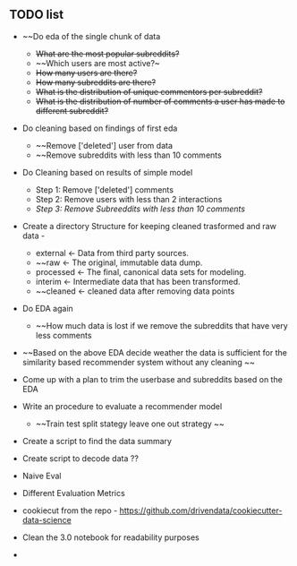 ## TODO list

- ~~Do eda of the single chunk of data
    - ~~What are the most popular subreddits?~~
    - ~~Which users are most active?~
    - ~~How many users are there?~~
    - ~~How many subreddits are there?~~
    - ~~What is the distribution of unique commentors per subreddit?~~
    - ~~What is the distribution of number of comments a user has made to different subreddit?~~

- Do cleaning based on findings of first eda
    - ~~Remove ['deleted'] user from data
    - ~~Remove subreddits with less than 10 comments
- Do Cleaning based on results of simple model
    - Step 1: Remove ['deleted'] comments
    - Step 2: Remove users with less than 2 interactions
    - *Step 3: Remove Subreeddits with less than 10 comments*
    
- Create a directory Structure for keeping cleaned trasformed and raw data - 
    - external       <- Data from third party sources.
    - ~~raw            <- The original, immutable data dump.
    - processed      <- The final, canonical data sets for modeling.
    - interim        <- Intermediate data that has been transformed.
    - ~~cleaned        <- cleaned data after removing data points
    
- Do EDA again
    - ~~How much data is lost if we remove the subreddits that have very less comments
- ~~Based on the above EDA decide weather the data is sufficient for the similarity based recommender system without any cleaning ~~

- Come up with a plan to trim the userbase and subreddits based on the EDA

- Write an procedure to evaluate a recommender model
    - ~~Train test split stategy leave one out strategy ~~
- Create a script to find the data summary
- Create script to decode data ??
- Naive Eval
- Different Evaluation Metrics
   
- cookiecut from the repo - https://github.com/drivendata/cookiecutter-data-science 

- Clean the 3.0 notebook for readability purposes
- 


    

